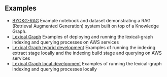 ## Examples

  - [BYOKG-RAG](./byokg-rag/) Example notebook and dataset demonstrating a RAG (Retrieval Augmented Generation) system built on top of a Knowledge Graph. 
  - [Lexical Graph](./lexical-graph/) Examples of deploying and running the lexical-graph indexing and querying processes on AWS services
  - [Lexical Graph hybrid development](./lexical-graph-hybrid-dev/) Examples of running the indexing extract stage locally and the indexing build stage and querying on AWS services
  - [Lexical Graph local development](./lexical-graph-local-dev/) Examples of running the lexical-graph indexing and querying processes locally
